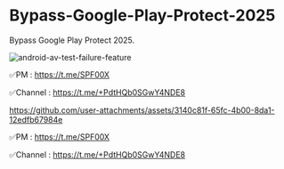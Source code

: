 # Bypass-Google-Play-Protect-2025
Bypass Google Play Protect 2025.


![android-av-test-failure-feature](https://github.com/user-attachments/assets/84a3a9ca-60d6-4da3-b97d-5bca250e4a26)


✅PM : https://t.me/SPF00X

✅Channel : https://t.me/+PdtHQb0SGwY4NDE8




https://github.com/user-attachments/assets/3140c81f-65fc-4b00-8da1-12edfb67984e



✅PM : https://t.me/SPF00X

✅Channel : https://t.me/+PdtHQb0SGwY4NDE8

